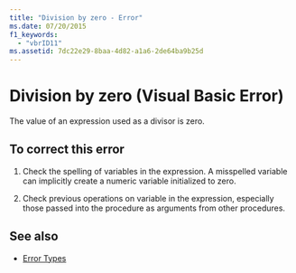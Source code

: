 ```yaml
---
title: "Division by zero - Error"
ms.date: 07/20/2015
f1_keywords: 
  - "vbrID11"
ms.assetid: 7dc22e29-8baa-4d82-a1a6-2de64ba9b25d
---
```

# Division by zero (Visual Basic Error)
The value of an expression used as a divisor is zero.  
  
## To correct this error  
  
1. Check the spelling of variables in the expression. A misspelled variable can implicitly create a numeric variable initialized to zero.  
  
2. Check previous operations on variable in the expression, especially those passed into the procedure as arguments from other procedures.  
  
## See also

- [Error Types](../../visual-basic/programming-guide/language-features/error-types.md)
